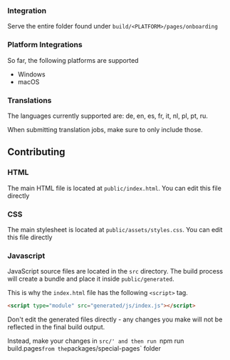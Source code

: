 ### Integration

Serve the entire folder found under `build/<PLATFORM>/pages/onboarding`

### Platform Integrations

So far, the following platforms are supported

- Windows
- macOS

### Translations

The languages currently supported are: de, en, es, fr, it, nl, pl, pt, ru.

When submitting translation jobs, make sure to only include those.

## Contributing

### HTML
The main HTML file is located at `public/index.html`. You can edit this file directly

### CSS
The main stylesheet is located at `public/assets/styles.css`. You can edit this file directly

### Javascript
JavaScript source files are located in the `src` directory. The build process will create a bundle and place it inside `public/generated`.

This is why the `index.html` file has the following `<script>` tag.

```html
<script type="module" src="generated/js/index.js"></script>
```

Don't edit the generated files directly - any changes you make will not be reflected in the final build output.

Instead, make your changes in `src/' and then run `npm run build.pages` from the `packages/special-pages` folder

